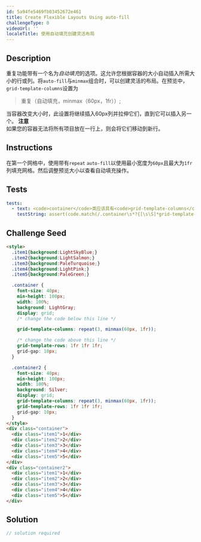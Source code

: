 ```yaml
---
id: 5a94fe5469fb03452672e461
title: Create Flexible Layouts Using auto-fill
challengeType: 0
videoUrl: ''
localeTitle: 使用自动填充创建灵活布局
---
```


## Description
<section id="description">重复功能带有一个名为<dfn>自动填充</dfn>的选项。这允许您根据容器的大小自动插入所需大小的行或列。将<code>auto-fill</code>与<code>minmax</code>组合时，可以创建灵活的布局。在预览中， <code>grid-template-columns</code>设置为<blockquote>重复（自动填充，minmax（60px，1fr））; </blockquote>当容器改变大小时，此设置将继续插入60px列并拉伸它们，直到它可以插入另一个。 <strong>注意</strong> <br>如果您的容器无法将所有项目放在一行上，则会将它们移动到新行。 </section>

## Instructions
<section id="instructions">在第一个网格中，使用带有<code>repeat</code> <code>auto-fill</code>以使用最小宽度为<code>60px</code>且最大为<code>1fr</code>列填充网格。然后调整预览大小以查看自动填充操作。 </section>

## Tests
<section id='tests'>

```yml
tests:
  - text: <code>container</code>类应该具有<code>grid-template-columns</code>属性，其中包含<code>repeat</code>和<code>auto-fill</code> ，它将使用最小宽度为<code>60px</code>且最大为<code>1fr</code>列填充网格。
    testString: assert(code.match(/.container\s*?{[\s\S]*grid-template-columns\s*?:\s*?repeat\s*?\(\s*?auto-fill\s*?,\s*?minmax\s*?\(\s*?60px\s*?,\s*?1fr\s*?\)\s*?\)\s*?;[\s\S]*}/gi), '<code>container</code> class should have a <code>grid-template-columns</code> property with <code>repeat</code> and <code>auto-fill</code> that will fill the grid with columns that have a minimum width of <code>60px</code> and maximum of <code>1fr</code>.');

```

</section>

## Challenge Seed
<section id='challengeSeed'>

<div id='html-seed'>

```html
<style>
  .item1{background:LightSkyBlue;}
  .item2{background:LightSalmon;}
  .item3{background:PaleTurquoise;}
  .item4{background:LightPink;}
  .item5{background:PaleGreen;}

  .container {
    font-size: 40px;
    min-height: 100px;
    width: 100%;
    background: LightGray;
    display: grid;
    /* change the code below this line */

    grid-template-columns: repeat(3, minmax(60px, 1fr));

    /* change the code above this line */
    grid-template-rows: 1fr 1fr 1fr;
    grid-gap: 10px;
  }

  .container2 {
    font-size: 40px;
    min-height: 100px;
    width: 100%;
    background: Silver;
    display: grid;
    grid-template-columns: repeat(3, minmax(60px, 1fr));
    grid-template-rows: 1fr 1fr 1fr;
    grid-gap: 10px;
  }
</style>
<div class="container">
  <div class="item1">1</div>
  <div class="item2">2</div>
  <div class="item3">3</div>
  <div class="item4">4</div>
  <div class="item5">5</div>
</div>
<div class="container2">
  <div class="item1">1</div>
  <div class="item2">2</div>
  <div class="item3">3</div>
  <div class="item4">4</div>
  <div class="item5">5</div>
</div>

```

</div>



</section>

## Solution
<section id='solution'>

```js
// solution required
```
</section>
